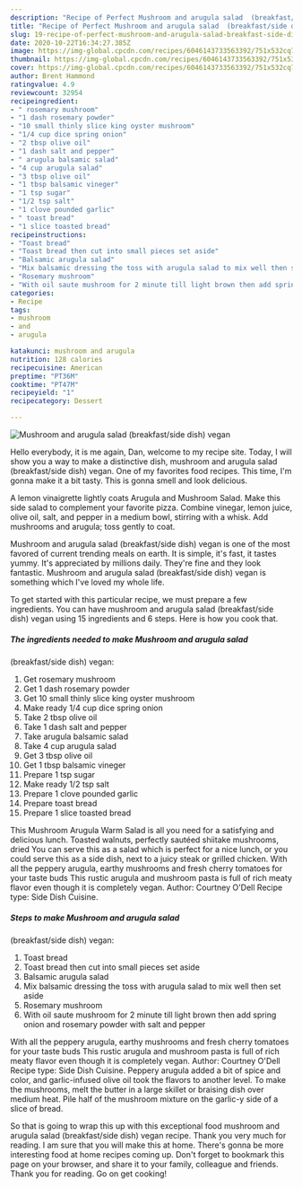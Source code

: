 ```yaml
---
description: "Recipe of Perfect Mushroom and arugula salad  (breakfast/side dish) vegan"
title: "Recipe of Perfect Mushroom and arugula salad  (breakfast/side dish) vegan"
slug: 19-recipe-of-perfect-mushroom-and-arugula-salad-breakfast-side-dish-vegan
date: 2020-10-22T16:34:27.385Z
image: https://img-global.cpcdn.com/recipes/6046143733563392/751x532cq70/mushroom-and-arugula-salad-breakfastside-dish-vegan-recipe-main-photo.jpg
thumbnail: https://img-global.cpcdn.com/recipes/6046143733563392/751x532cq70/mushroom-and-arugula-salad-breakfastside-dish-vegan-recipe-main-photo.jpg
cover: https://img-global.cpcdn.com/recipes/6046143733563392/751x532cq70/mushroom-and-arugula-salad-breakfastside-dish-vegan-recipe-main-photo.jpg
author: Brent Hammond
ratingvalue: 4.9
reviewcount: 32954
recipeingredient:
- " rosemary mushroom"
- "1 dash rosemary powder"
- "10 small thinly slice king oyster mushroom"
- "1/4 cup dice spring onion"
- "2 tbsp olive oil"
- "1 dash salt and pepper"
- " arugula balsamic salad"
- "4 cup arugula salad"
- "3 tbsp olive oil"
- "1 tbsp balsamic vineger"
- "1 tsp sugar"
- "1/2 tsp salt"
- "1 clove pounded garlic"
- " toast bread"
- "1 slice toasted bread"
recipeinstructions:
- "Toast bread"
- "Toast bread then cut into small pieces set aside"
- "Balsamic arugula salad"
- "Mix balsamic dressing the toss with arugula salad to mix well then set aside"
- "Rosemary mushroom"
- "With oil saute mushroom for 2 minute till light brown then add spring onion and rosemary powder with salt and pepper"
categories:
- Recipe
tags:
- mushroom
- and
- arugula

katakunci: mushroom and arugula 
nutrition: 128 calories
recipecuisine: American
preptime: "PT36M"
cooktime: "PT47M"
recipeyield: "1"
recipecategory: Dessert

---
```



![Mushroom and arugula salad 
(breakfast/side dish)
vegan](https://img-global.cpcdn.com/recipes/6046143733563392/751x532cq70/mushroom-and-arugula-salad-breakfastside-dish-vegan-recipe-main-photo.jpg)

Hello everybody, it is me again, Dan, welcome to my recipe site. Today, I will show you a way to make a distinctive dish, mushroom and arugula salad 
(breakfast/side dish)
vegan. One of my favorites food recipes. This time, I'm gonna make it a bit tasty. This is gonna smell and look delicious.

A lemon vinaigrette lightly coats Arugula and Mushroom Salad. Make this side salad to complement your favorite pizza. Combine vinegar, lemon juice, olive oil, salt, and pepper in a medium bowl, stirring with a whisk. Add mushrooms and arugula; toss gently to coat.

Mushroom and arugula salad 
(breakfast/side dish)
vegan is one of the most favored of current trending meals on earth. It is simple, it's fast, it tastes yummy. It's appreciated by millions daily. They're fine and they look fantastic. Mushroom and arugula salad 
(breakfast/side dish)
vegan is something which I've loved my whole life.


To get started with this particular recipe, we must prepare a few ingredients. You can have mushroom and arugula salad 
(breakfast/side dish)
vegan using 15 ingredients and 6 steps. Here is how you cook that.

<!--inarticleads1-->

##### The ingredients needed to make Mushroom and arugula salad 
(breakfast/side dish)
vegan:

1. Get  rosemary mushroom
1. Get 1 dash rosemary powder
1. Get 10 small thinly slice king oyster mushroom
1. Make ready 1/4 cup dice spring onion
1. Take 2 tbsp olive oil
1. Take 1 dash salt and pepper
1. Take  arugula balsamic salad
1. Take 4 cup arugula salad
1. Get 3 tbsp olive oil
1. Get 1 tbsp balsamic vineger
1. Prepare 1 tsp sugar
1. Make ready 1/2 tsp salt
1. Prepare 1 clove pounded garlic
1. Prepare  toast bread
1. Prepare 1 slice toasted bread


This Mushroom Arugula Warm Salad is all you need for a satisfying and delicious lunch. Toasted walnuts, perfectly sautéed shiitake mushrooms, dried You can serve this as a salad which is perfect for a nice lunch, or you could serve this as a side dish, next to a juicy steak or grilled chicken. With all the peppery arugula, earthy mushrooms and fresh cherry tomatoes for your taste buds This rustic arugula and mushroom pasta is full of rich meaty flavor even though it is completely vegan. Author: Courtney O&#39;Dell Recipe type: Side Dish Cuisine. 

<!--inarticleads2-->

##### Steps to make Mushroom and arugula salad 
(breakfast/side dish)
vegan:

1. Toast bread
1. Toast bread then cut into small pieces set aside
1. Balsamic arugula salad
1. Mix balsamic dressing the toss with arugula salad to mix well then set aside
1. Rosemary mushroom
1. With oil saute mushroom for 2 minute till light brown then add spring onion and rosemary powder with salt and pepper


With all the peppery arugula, earthy mushrooms and fresh cherry tomatoes for your taste buds This rustic arugula and mushroom pasta is full of rich meaty flavor even though it is completely vegan. Author: Courtney O&#39;Dell Recipe type: Side Dish Cuisine. Peppery arugula added a bit of spice and color, and garlic-infused olive oil took the flavors to another level. To make the mushrooms, melt the butter in a large skillet or braising dish over medium heat. Pile half of the mushroom mixture on the garlic-y side of a slice of bread. 

So that is going to wrap this up with this exceptional food mushroom and arugula salad 
(breakfast/side dish)
vegan recipe. Thank you very much for reading. I am sure that you will make this at home. There's gonna be more interesting food at home recipes coming up. Don't forget to bookmark this page on your browser, and share it to your family, colleague and friends. Thank you for reading. Go on get cooking!
